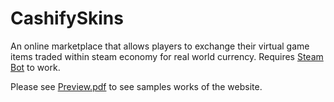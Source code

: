 # CashifySkins
An online marketplace that allows players to exchange their virtual game items traded within steam economy for real world currency. Requires [Steam Bot](https://github.com/AngXingLong/CashifySkins-Bot) to work. 


Please see [Preview.pdf](Preview.pdf) to see samples works of the website.
